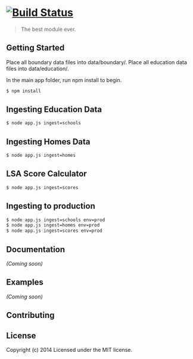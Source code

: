 #  [![Build Status](https://secure.travis-ci.org/ChrisL1200/lsa-ingest.png?branch=master)](http://travis-ci.org/ChrisL1200/lsa-ingest)

> The best module ever.


## Getting Started

Place all boundary data files into data/boundary/.
Place all education data files into data/education/.


In the main app folder, run npm install to begin.
```sh
$ npm install
```

## Ingesting Education Data

```sh
$ node app.js ingest=schools
```

## Ingesting Homes Data

```sh
$ node app.js ingest=homes
```

## LSA Score Calculator

```sh
$ node app.js ingest=scores
```

## Ingesting to production

```sh
$ node app.js ingest=schools env=prod
$ node app.js ingest=homes env=prod
$ node app.js ingest=scores env=prod
```

## Documentation

_(Coming soon)_


## Examples

_(Coming soon)_


## Contributing



## License

Copyright (c) 2014
Licensed under the MIT license.
